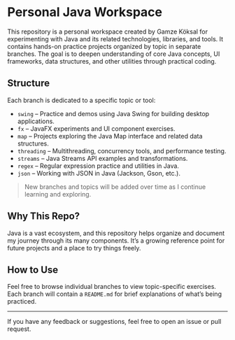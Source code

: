 # Personal Java Workspace

This repository is a personal workspace created by Gamze Köksal for experimenting with Java and its related technologies, libraries, and tools. It contains hands-on practice projects organized by topic in separate branches. The goal is to deepen understanding of core Java concepts, UI frameworks, data structures, and other utilities through practical coding.

## Structure

Each branch is dedicated to a specific topic or tool:

- `swing` – Practice and demos using Java Swing for building desktop applications.
- `fx` – JavaFX experiments and UI component exercises.
- `map` – Projects exploring the Java Map interface and related data structures.
- `threading` – Multithreading, concurrency tools, and performance testing.
- `streams` – Java Streams API examples and transformations.
- `regex` – Regular expression practice and utilities in Java.
- `json` – Working with JSON in Java (Jackson, Gson, etc.).

> New branches and topics will be added over time as I continue learning and exploring.

## Why This Repo?

Java is a vast ecosystem, and this repository helps organize and document my journey through its many components. It’s a growing reference point for future projects and a place to try things freely.

## How to Use

Feel free to browse individual branches to view topic-specific exercises. Each branch will contain a `README.md` for brief explanations of what’s being practiced.

---

If you have any feedback or suggestions, feel free to open an issue or pull request.
